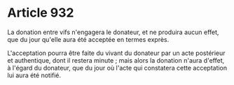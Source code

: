 # Article 932

La donation entre vifs n'engagera le donateur, et ne produira aucun effet, que du jour qu'elle aura été acceptée en termes exprès.

L'acceptation pourra être faite du vivant du donateur par un acte postérieur et authentique, dont il restera minute ; mais alors la donation n'aura d'effet, à l'égard du donateur, que du jour où l'acte qui constatera cette acceptation lui aura été notifié.
